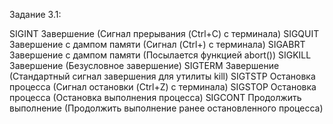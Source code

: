 Задание 3.1: 

SIGINT	Завершение (Сигнал прерывания (Ctrl+C) с терминала)
SIGQUIT	Завершение с дампом памяти (Сигнал (Ctrl+\) с терминала)
SIGABRT	Завершение с дампом памяти (Посылается функцией abort())
SIGKILL	Завершение (Безусловное завершение)
SIGTERM	Завершение (Стандартный сигнал завершения для утилиты kill)
SIGTSTP	Остановка процесса (Сигнал остановки (Ctrl+Z) с терминала)
SIGSTOP	Остановка процесса (Остановка выполнения процесса)
SIGCONT	Продолжить выполнение (Продолжить выполнение ранее остановленного процесса)
